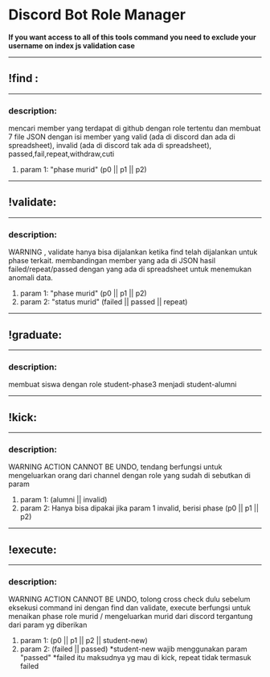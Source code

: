 # Discord Bot Role Manager

**If you want access to all of this tools command you need to exclude your username on index js validation case**

---
## !find : 
---
  ### description: 
  mencari member yang terdapat di github dengan role tertentu dan membuat 7 file JSON dengan isi 
  member yang valid (ada di discord dan ada di spreadsheet), invalid (ada di discord tak ada di spreadsheet), passed,fail,repeat,withdraw,cuti
  1. param 1: "phase murid" (p0 || p1 || p2)

---
##  !validate:
---
  ### description:
  WARNING , validate hanya bisa dijalankan ketika find telah dijalankan untuk phase terkait.
  membandingan member yang ada di JSON hasil failed/repeat/passed dengan yang ada di spreadsheet untuk menemukan anomali data.
  1. param 1: "phase murid" (p0 || p1 || p2)
  2. param 2: "status murid" (failed || passed || repeat)

---
## !graduate:
---
  ### description: 
  membuat siswa dengan role student-phase3 menjadi student-alumni

---
## !kick:
---
  ### description:
  WARNING ACTION CANNOT BE UNDO, tendang berfungsi untuk mengeluarkan orang dari channel dengan role yang sudah di sebutkan di param
  1. param 1: (alumni || invalid)
  2. param 2: Hanya bisa dipakai jika param 1 invalid, berisi phase (p0 || p1 || p2)

---
## !execute:
---
  ### description:
  WARNING ACTION CANNOT BE UNDO, tolong cross check dulu sebelum eksekusi command ini dengan find dan validate, execute berfungsi untuk menaikan phase role murid / mengeluarkan murid dari discord tergantung dari param yg diberikan
  1. param 1: (p0 || p1 || p2 || student-new)
  2. param 2: (failed || passed) *student-new wajib menggunakan param "passed" *failed itu maksudnya yg mau di kick, repeat tidak termasuk failed

